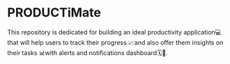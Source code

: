 # PRODUCTiMate
This repository is dedicated for building an ideal productivity application💻 that will help users to track their progress 📈and also offer them insights on their tasks 📊with alerts and notifications dashboard🗓️🔔.

